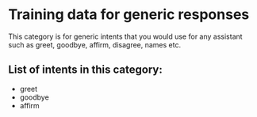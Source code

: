 # Training data for generic responses

This category is for generic intents that you would use for any assistant such as greet, goodbye, affirm, disagree, names etc.  
## List of intents in this category:

* greet
* goodbye
* affirm
